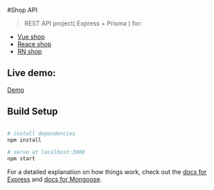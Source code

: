 #Shop API

> REST API project( Express + Prisma ) for: 
* [Vue shop](https://github.com/51fe/vue-shop)
* [Reace shop](https://github.com/51fe/react-shop)
* [RN shop](https://github.com/51fe/rn-shop)

## Live demo: 

[Demo](https://riafan-api.herokuapp.com)

## Build Setup
``` bash

# install dependencies
npm install

# serve at localhost:3000
npm start

```

For a detailed explanation on how things work, check out the [docs for Express](https://expressjs.com/) and [docs for Mongoose](http://mongoosejs.com/).
